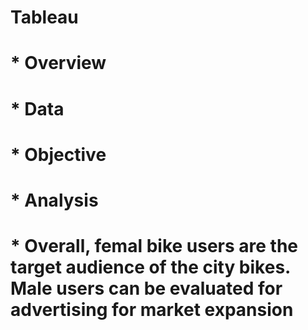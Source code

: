 # Tableau
# * Overview
# * Data
# * Objective
# * Analysis
#   * Overall, femal bike users are the target audience of the city bikes. Male users can be  evaluated for advertising for market expansion
